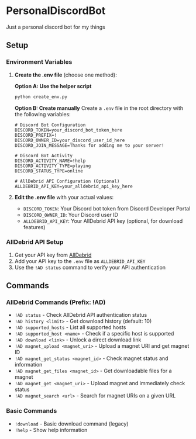 # PersonalDiscordBot
Just a personal discord bot for my things

## Setup

### Environment Variables

1. **Create the .env file** (choose one method):
   
   **Option A: Use the helper script**
   ```bash
   python create_env.py
   ```
   
   **Option B: Create manually**
   Create a `.env` file in the root directory with the following variables:

   ```env
   # Discord Bot Configuration
   DISCORD_TOKEN=your_discord_bot_token_here
   DISCORD_PREFIX=!
   DISCORD_OWNER_ID=your_discord_user_id_here
   DISCORD_JOIN_MESSAGE=Thanks for adding me to your server!

   # Discord Bot Activity
   DISCORD_ACTIVITY_NAME=!help
   DISCORD_ACTIVITY_TYPE=playing
   DISCORD_STATUS_TYPE=online

   # AllDebrid API Configuration (Optional)
   ALLDEBRID_API_KEY=your_alldebrid_api_key_here
   ```

2. **Edit the .env file** with your actual values:
   - `DISCORD_TOKEN`: Your Discord bot token from Discord Developer Portal
   - `DISCORD_OWNER_ID`: Your Discord user ID
   - `ALLDEBRID_API_KEY`: Your AllDebrid API key (optional, for download features)

### AllDebrid API Setup

1. Get your API key from [AllDebrid](https://alldebrid.com/)
2. Add your API key to the `.env` file as `ALLDEBRID_API_KEY`
3. Use the `!AD status` command to verify your API authentication

## Commands

### AllDebrid Commands (Prefix: !AD)

- `!AD status` - Check AllDebrid API authentication status
- `!AD history <limit>` - Get download history (default: 10)
- `!AD supported_hosts` - List all supported hosts
- `!AD supported_host <name>` - Check if a specific host is supported
- `!AD download <link>` - Unlock a direct download link
- `!AD magnet_upload <magnet_uri>` - Upload a magnet URI and get magnet ID
- `!AD magnet_get_status <magnet_id>` - Check magnet status and information
- `!AD magnet_get_files <magnet_id>` - Get downloadable files for a magnet
- `!AD magnet_get <magnet_uri>` - Upload magnet and immediately check status
- `!AD magnet_search <url>` - Search for magnet URIs on a given URL

### Basic Commands

- `!download` - Basic download command (legacy)
- `!help` - Show help information
